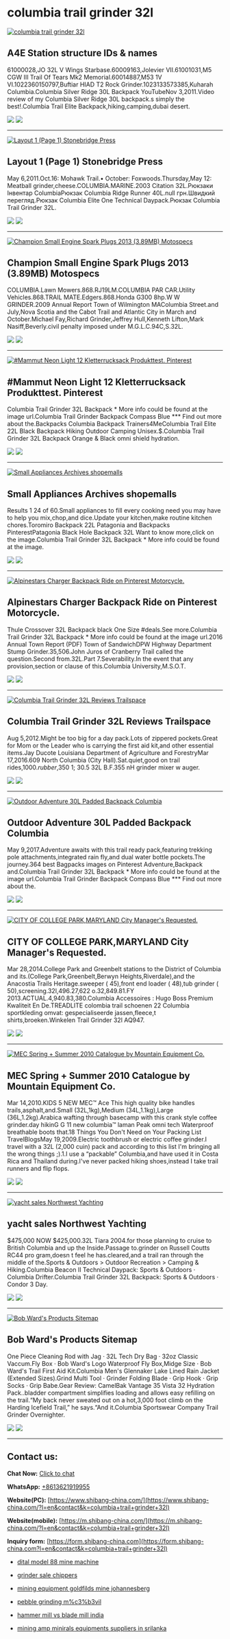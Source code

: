 # columbia trail grinder 32l

<a href="https://swt.shibang-china.com/?l=en&img&k=columbia+trail+grinder+32l" target="_blank">![columbia trail grinder 32l](http://static.shibang-china.com/all-800x300/1444.jpg)</a>

## A4E Station structure IDs &amp; names
61000028,JO 32L V Wings Starbase.60009163,Jolevier VII.61001031,M5 CGW III Trail Of Tears Mk2 Memorial.60014887,M53 1V VI.1022360150797,Buftiar HIAD T2 Rock Grinder.1023133573385,Kuharah Columbia.Columbia Silver Ridge 30L Backpack YouTubeNov 3,2011.Video review of my Columbia Silver Ridge 30L backpack.s simply the best!.Columbia Trail Elite Backpack,hiking,camping,dubai desert.


<a href="https://whatsapp.shibangsoft.com/WhatsApp.php" target="_blank" title="WhatsApp">![](http://static.shibang-china.com/icon/whatsapp.png)</a> <a href="https://swt.shibang-china.com/?l=en&icon&k=columbia+trail+grinder+32l" target="_blank">![](http://static.shibang-china.com/icon/chat-en.png)</a>

---

<a href="https://swt.shibang-china.com/?l=en&img&k=columbia+trail+grinder+32l" target="_blank">![Layout 1 (Page 1) Stonebridge Press](http://static.shibang-china.com/all-800x300/1360.jpg)</a>

## Layout 1 (Page 1) Stonebridge Press
May 6,2011.Oct.16: Mohawk Trail.• October: Foxwoods.Thursday,May 12: Meatball grinder,cheese.COLUMBIA.MARINE.2003 Citation 32L.Рюкзаки Інвентар ColumbiaРюкзак Columbia Ridge Runner 40L.null грн.Швидкий перегляд.Рюкзак Columbia Elite One Technical Daypack.Рюкзак Columbia Trail Grinder 32L.


<a href="https://whatsapp.shibangsoft.com/WhatsApp.php" target="_blank" title="WhatsApp">![](http://static.shibang-china.com/icon/whatsapp.png)</a> <a href="https://swt.shibang-china.com/?l=en&icon&k=columbia+trail+grinder+32l" target="_blank">![](http://static.shibang-china.com/icon/chat-en.png)</a>

---

<a href="https://swt.shibang-china.com/?l=en&img&k=columbia+trail+grinder+32l" target="_blank">![Champion Small Engine Spark Plugs 2013 (3.89MB) Motospecs](http://static.shibang-china.com/all-800x300/707.jpg)</a>

## Champion Small Engine Spark Plugs 2013 (3.89MB) Motospecs
COLUMBIA.Lawn Mowers.868.RJ19LM.COLUMBIA PAR CAR.Utility Vehicles.868.TRAIL MATE.Edgers.868.Honda G300 8hp.W W GRINDER.2009 Annual Report Town of Wilmington MAColumbia Street.and July,Nova Scotia and the Cabot Trail and Atlantic City in March and October.Michael Fay,Richard Grinder,Jeffrey Hull,Kenneth Lifton,Mark Nasiff,Beverly.civil penalty imposed under M.G.L.C.94C,S.32L.


<a href="https://whatsapp.shibangsoft.com/WhatsApp.php" target="_blank" title="WhatsApp">![](http://static.shibang-china.com/icon/whatsapp.png)</a> <a href="https://swt.shibang-china.com/?l=en&icon&k=columbia+trail+grinder+32l" target="_blank">![](http://static.shibang-china.com/icon/chat-en.png)</a>

---

<a href="https://swt.shibang-china.com/?l=en&img&k=columbia+trail+grinder+32l" target="_blank">![#Mammut Neon Light 12 Kletterrucksack Produkttest. Pinterest](http://static.shibang-china.com/all-800x300/455.jpg)</a>

## #Mammut Neon Light 12 Kletterrucksack Produkttest. Pinterest
Columbia Trail Grinder 32L Backpack * More info could be found at the image url.Columbia Trail Grinder Backpack Compass Blue *** Find out more about the.Backpacks Columbia Backpack Trainers4MeColumbia Trail Elite 22L Black Backpack Hiking Outdoor Camping Unisex.$.Columbia Trail Grinder 32L Backpack Orange &amp; Black omni shield hydration.


<a href="https://whatsapp.shibangsoft.com/WhatsApp.php" target="_blank" title="WhatsApp">![](http://static.shibang-china.com/icon/whatsapp.png)</a> <a href="https://swt.shibang-china.com/?l=en&icon&k=columbia+trail+grinder+32l" target="_blank">![](http://static.shibang-china.com/icon/chat-en.png)</a>

---

<a href="https://swt.shibang-china.com/?l=en&img&k=columbia+trail+grinder+32l" target="_blank">![Small Appliances Archives shopemalls](http://static.shibang-china.com/all-800x300/1081.jpg)</a>

## Small Appliances Archives shopemalls
Results 1 24 of 60.Small appliances to fill every cooking need you may have to help you mix,chop,and dice.Update your kitchen,make routine kitchen chores.Toromiro Backpack 22L Patagonia and Backpacks PinterestPatagonia Black Hole Backpack 32L Want to know more,click on the image.Columbia Trail Grinder 32L Backpack * More info could be found at the image.


<a href="https://whatsapp.shibangsoft.com/WhatsApp.php" target="_blank" title="WhatsApp">![](http://static.shibang-china.com/icon/whatsapp.png)</a> <a href="https://swt.shibang-china.com/?l=en&icon&k=columbia+trail+grinder+32l" target="_blank">![](http://static.shibang-china.com/icon/chat-en.png)</a>

---

<a href="https://swt.shibang-china.com/?l=en&img&k=columbia+trail+grinder+32l" target="_blank">![Alpinestars Charger Backpack Ride on Pinterest Motorcycle.](http://static.shibang-china.com/all-800x300/1145.jpg)</a>

## Alpinestars Charger Backpack Ride on Pinterest Motorcycle.
Thule Crossover 32L Backpack black One Size #deals.See more.Columbia Trail Grinder 32L Backpack * More info could be found at the image url.2016 Annual Town Report (PDF) Town of SandwichDPW Highway Department Stump Grinder.35,506.John Juros of Cranberry Trail called the question.Second from.32L.Part 7.Severability.In the event that any provision,section or clause of this.Columbia University,M.S.O.T.


<a href="https://whatsapp.shibangsoft.com/WhatsApp.php" target="_blank" title="WhatsApp">![](http://static.shibang-china.com/icon/whatsapp.png)</a> <a href="https://swt.shibang-china.com/?l=en&icon&k=columbia+trail+grinder+32l" target="_blank">![](http://static.shibang-china.com/icon/chat-en.png)</a>

---

<a href="https://swt.shibang-china.com/?l=en&img&k=columbia+trail+grinder+32l" target="_blank">![Columbia Trail Grinder 32L Reviews Trailspace](http://static.shibang-china.com/all-800x300/1051.jpg)</a>

## Columbia Trail Grinder 32L Reviews Trailspace
Aug 5,2012.Might be too big for a day pack.Lots of zippered pockets.Great for Mom or the Leader who is carrying the first aid kit,and other essential items.Jay Ducote Louisiana Department of Agriculture and ForestryMar 17,2016.609 North Columbia (City Hall).Sat.quiet,good on trail rides,$1000.rubber,$350 1; 30.5 32L B.F.355 nH grinder mixer w auger.


<a href="https://whatsapp.shibangsoft.com/WhatsApp.php" target="_blank" title="WhatsApp">![](http://static.shibang-china.com/icon/whatsapp.png)</a> <a href="https://swt.shibang-china.com/?l=en&icon&k=columbia+trail+grinder+32l" target="_blank">![](http://static.shibang-china.com/icon/chat-en.png)</a>

---

<a href="https://swt.shibang-china.com/?l=en&img&k=columbia+trail+grinder+32l" target="_blank">![Outdoor Adventure 30L Padded Backpack Columbia](http://static.shibang-china.com/all-800x300/807.jpg)</a>

## Outdoor Adventure 30L Padded Backpack Columbia
May 9,2017.Adventure awaits with this trail ready pack,featuring trekking pole attachments,integrated rain fly,and dual water bottle pockets.The journey.364 best Bagpacks images on Pinterest Adventure,Backpack and.Columbia Trail Grinder 32L Backpack * More info could be found at the image url.Columbia Trail Grinder Backpack Compass Blue *** Find out more about the.


<a href="https://whatsapp.shibangsoft.com/WhatsApp.php" target="_blank" title="WhatsApp">![](http://static.shibang-china.com/icon/whatsapp.png)</a> <a href="https://swt.shibang-china.com/?l=en&icon&k=columbia+trail+grinder+32l" target="_blank">![](http://static.shibang-china.com/icon/chat-en.png)</a>

---

<a href="https://swt.shibang-china.com/?l=en&img&k=columbia+trail+grinder+32l" target="_blank">![CITY OF COLLEGE PARK,MARYLAND City Manager&#39;s Requested.](http://static.shibang-china.com/all-800x300/157.jpg)</a>

## CITY OF COLLEGE PARK,MARYLAND City Manager&#39;s Requested.
Mar 28,2014.College Park and Greenbelt stations to the District of Columbia and its.(College Park,Greenbelt,Berwyn Heights,Riverdale),and the Anacostia Trails Heritage.sweeper ( 45),front end loader ( 48),tub grinder ( 50),screening.32l,496.27,622 o.32,849.81.FY 2013.ACTUAL.4,940.83,380.Columbia Accessoires : Hugo Boss Premium Kwaliteit En De.TREADLITE colombia trail schoenen 22 Columbia sportkleding omvat: gespecialiseerde jassen,fleece,t shirts,broeken.Winkelen Trail Grinder 32l AQ947.


<a href="https://whatsapp.shibangsoft.com/WhatsApp.php" target="_blank" title="WhatsApp">![](http://static.shibang-china.com/icon/whatsapp.png)</a> <a href="https://swt.shibang-china.com/?l=en&icon&k=columbia+trail+grinder+32l" target="_blank">![](http://static.shibang-china.com/icon/chat-en.png)</a>

---

<a href="https://swt.shibang-china.com/?l=en&img&k=columbia+trail+grinder+32l" target="_blank">![MEC Spring + Summer 2010 Catalogue by Mountain Equipment Co.](http://static.shibang-china.com/all-800x300/28.jpg)</a>

## MEC Spring + Summer 2010 Catalogue by Mountain Equipment Co.
Mar 14,2010.KIDS 5 NEW MEC™ Ace This high quality bike handles trails,asphalt,and.Small (32L,1kg),Medium (34L,1.1kg),Large (36L,1.2kg).Arabica wafting through basecamp with this crank style coffee grinder.day hikinG G 11 new columbia™ laman Peak omni tech Waterproof breathable boots that.18 Things You Don&#39;t Need on Your Packing List TravelBlogsMay 19,2009.Electric toothbrush or electric coffee grinder.I travel with a 32L (2,000 cuin) pack and according to this list I&#39;m bringing all the wrong things ;).1.I use a “packable” Columbia,and have used it in Costa Rica and Thailand during.I&#39;ve never packed hiking shoes,instead I take trail runners and flip flops.


<a href="https://whatsapp.shibangsoft.com/WhatsApp.php" target="_blank" title="WhatsApp">![](http://static.shibang-china.com/icon/whatsapp.png)</a> <a href="https://swt.shibang-china.com/?l=en&icon&k=columbia+trail+grinder+32l" target="_blank">![](http://static.shibang-china.com/icon/chat-en.png)</a>

---

<a href="https://swt.shibang-china.com/?l=en&img&k=columbia+trail+grinder+32l" target="_blank">![yacht sales Northwest Yachting](http://static.shibang-china.com/all-800x300/1195.jpg)</a>

## yacht sales Northwest Yachting
$475,000 NOW $425,000.32L Tiara 2004.for those planning to cruise to British Columbia and up the Inside.Passage to.grinder on Russell Coutts RC44 pro gram,doesn t feel he has.cleared,and a trail ran through the middle of the.Sports &amp; Outdoors &gt; Outdoor Recreation &gt; Camping &amp; Hiking.Columbia Beacon II Technical Daypack: Sports &amp; Outdoors &middot; Columbia Drifter.Columbia Trail Grinder 32L Backpack: Sports &amp; Outdoors &middot; Condor 3 Day.


<a href="https://whatsapp.shibangsoft.com/WhatsApp.php" target="_blank" title="WhatsApp">![](http://static.shibang-china.com/icon/whatsapp.png)</a> <a href="https://swt.shibang-china.com/?l=en&icon&k=columbia+trail+grinder+32l" target="_blank">![](http://static.shibang-china.com/icon/chat-en.png)</a>

---

<a href="https://swt.shibang-china.com/?l=en&img&k=columbia+trail+grinder+32l" target="_blank">![Bob Ward&#39;s Products Sitemap](http://static.shibang-china.com/all-800x300/18.jpg)</a>

## Bob Ward&#39;s Products Sitemap
One Piece Cleaning Rod with Jag &middot; 32L Tech Dry Bag &middot; 32oz Classic Vaccum.Fly Box &middot; Bob Ward&#39;s Logo Waterproof Fly Box,Midge Size &middot; Bob Ward&#39;s Trail First Aid Kit.Columbia Men&#39;s Glennaker Lake Lined Rain Jacket (Extended Sizes).Grind Multi Tool &middot; Grinder Folding Blade &middot; Grip Hook &middot; Grip Socks &middot; Grip Babe.Gear Review: CamelBak Vantage 35 Vista 32 Hydration Pack..bladder compartment simplifies loading and allows easy refilling on the trail.“My back never sweated out on a hot,3,000 foot climb on the Harding Icefield Trail,” he says.“And it.Columbia Sportswear Company Trail Grinder Overnighter.


<a href="https://whatsapp.shibangsoft.com/WhatsApp.php" target="_blank" title="WhatsApp">![](http://static.shibang-china.com/icon/whatsapp.png)</a> <a href="https://swt.shibang-china.com/?l=en&icon&k=columbia+trail+grinder+32l" target="_blank">![](http://static.shibang-china.com/icon/chat-en.png)</a>

---
## Contact us:

**Chat Now:** [Click to chat](https://swt.shibang-china.com?l=en&contact&k=columbia+trail+grinder+32l)

**WhatsApp:**  [+8613621919955](https://whatsapp.shibangsoft.com/WhatsApp.php)

**Website(PC):** [https://www.shibang-china.com/](https://www.shibang-china.com/?l=en&contact&k=columbia+trail+grinder+32l)

**Website(mobile):** [https://m.shibang-china.com/](https://m.shibang-china.com/?l=en&contact&k=columbia+trail+grinder+32l)

**Inquiry form:** [https://form.shibang-china.com](https://form.shibang-china.com?l=en&contact&k=columbia+trail+grinder+32l)

* [dital model 88 mine machine](../137/dital%20model%2088%20mine%20machine.md)

* [grinder sale chippers](../131/grinder%20sale%20chippers.md)

* [mining equipment goldfilds mine johannesberg](../134/mining%20equipment%20goldfilds%20mine%20johannesberg.md)

* [pebble grinding m%c3%b3vil](../139/pebble%20grinding%20m%25c3%25b3vil.md)

* [hammer mill vs blade mill india](../131/hammer%20mill%20vs%20blade%20mill%20india.md)

* [mining amp minirals equipments suppliers in srilanka](../128/mining%20amp%20minirals%20equipments%20suppliers%20in%20srilanka.md)